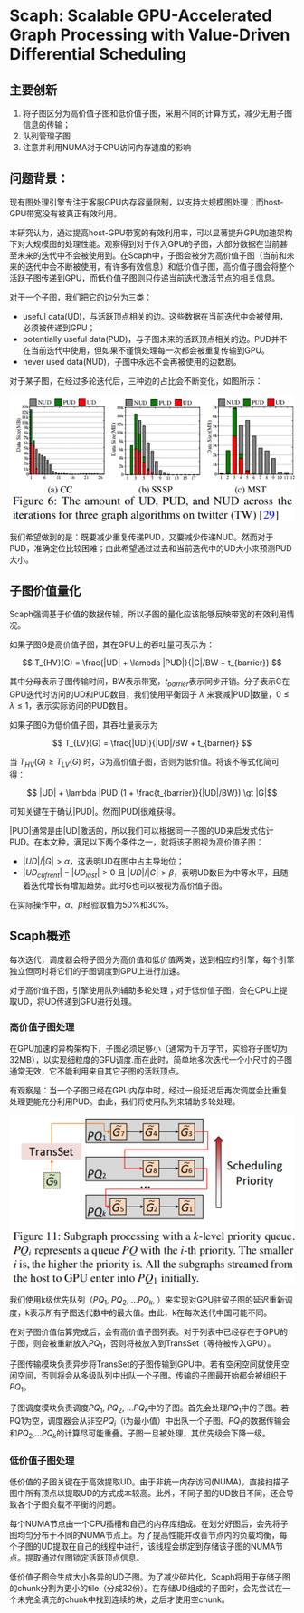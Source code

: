 # Scaph: Scalable GPU-Accelerated Graph Processing with Value-Driven Differential Scheduling

## 主要创新

1. 将子图区分为高价值子图和低价值子图，采用不同的计算方式，减少无用子图信息的传输；
2. 队列管理子图
3. 注意并利用NUMA对于CPU访问内存速度的影响

## 问题背景： 
现有图处理引擎专注于客服GPU内存容量限制，以支持大规模图处理；而host-GPU带宽没有被真正有效利用。

本研究认为，通过提高host-GPU带宽的有效利用率，可以显著提升GPU加速架构下对大规模图的处理性能。观察得到对于传入GPU的子图，大部分数据在当前甚至未来的迭代中不会被使用到。在Scaph中，子图会被分为高价值子图（当前和未来的迭代中会不断被使用，有许多有效信息）和低价值子图，高价值子图会将整个活跃子图传递到GPU，而低价值子图则只传递当前迭代激活节点的相关信息。

对于一个子图，我们把它的边分为三类：
* useful data(UD)，与活跃顶点相关的边。这些数据在当前迭代中会被使用，必须被传递到GPU；
* potentially useful data(PUD)，与子图未来的活跃顶点相关的边。PUD并不在当前迭代中使用，但如果不谨慎处理每一次都会被重复传输到GPU。
* never used data(NUD)，子图中永远不会再被使用的边数剧。

对于某子图，在经过多轮迭代后，三种边的占比会不断变化，如图所示：

![三类边占比](./pic/2020%20Scaph/0%20三类边占比.png "三类边占比")

我们希望做到的是：既要减少重复传递PUD，又要减少传递NUD。然而对于PUD，准确定位比较困难；由此希望通过过去和当前迭代中的UD大小来预测PUD大小。

## 子图价值量化

Scaph强调基于价值的数据传输，所以子图的量化应该能够反映带宽的有效利用情况。

如果子图G是高价值子图，其在GPU上的吞吐量可表示为：

$$
T_{HV}(G) = \frac{|UD| + \lambda |PUD|}{|G|/BW + t_{barrier}}    
$$

其中分母表示子图传输时间，BW表示带宽，$t_{barrier}$表示同步开销。分子表示G在GPU迭代时访问的UD和PUD数目，我们使用平衡因子 $\lambda$ 来衰减|PUD|数量，$0 \le \lambda \le 1$，表示实际访问的PUD数目。

如果子图G为低价值子图，其吞吐量表示为

$$
T_{LV}(G) = \frac{|UD|}{|UD|/BW + t_{barrier}}    
$$

当 $T_{HV}(G) \ge T_{LV}(G)$ 时，G为高价值子图，否则为低价值。将该不等式化简可得：

$$ |UD| + \lambda |PUD|(1 + \frac{t_{barrier}}{|UD|/BW}) \gt |G|$$

可知关键在于确认|PUD|。然而|PUD|很难获得。

|PUD|通常是由|UD|激活的，所以我们可以根据同一子图的UD来启发式估计PUD。在本文种，满足以下两个条件之一，就将该子图视为高价值子图：

* $|UD|/|G| \gt \alpha$，这表明UD在图中占主导地位；
* $|UD_{cufrent}| - |UD_{last}| \gt 0$ 且 $|UD|/|G| \gt \beta$，表明UD数目为中等水平，且随着迭代增长有增加趋势。此时G也可以被视为高价值子图。

在实际操作中，$\alpha$、$\beta$经验取值为50%和30%。

## Scaph概述

每次迭代，调度器会将子图分为高价值和低价值两类，送到相应的引擎，每个引擎独立但同时将它们的子图调度到GPU上进行加速。

对于高价值子图，引擎使用队列辅助多轮处理；对于低价值子图，会在CPU上提取UD，将UD传递到GPU进行处理。

### 高价值子图处理

在GPU加速的异构架构下，子图必须足够小（通常为千万字节，实验将子图切为32MB），以实现细粒度的GPU调度.而在此时，简单地多次迭代一个小尺寸的子图通常无效，它不能利用来自其它子图的活跃顶点。

有观察是：当一个子图已经在GPU内存中时，经过一段延迟后再次调度会比重复处理更能充分利用PUD。由此，我们将使用队列来辅助多轮处理。

![图组织队列](./pic/2020%20Scaph/1%20图组织队列.png "图组织队列")

我们使用k级优先队列（$PQ_1$, $PQ_2$, ...$PQ_k$, ）来实现对GPU驻留子图的延迟重新调度，k表示所有子图迭代数中的最大值。由此，k在每次迭代中国可能不同。

在对子图价值估算完成后，会有高价值子图列表。对于列表中已经存在于GPU的子图，则会被重新放入$PQ_1$，否则将被放入到TransSet（等待被传入GPU）。

子图传输模块负责异步将TransSet的子图传输到GPU中。若有空闲空间就使用空闲空间，否则将会从多级队列中出队一个子图。传输的子图最开始都会被组织于$PQ_1$。

子图调度模块负责调度$PQ_1$, $PQ_2$, ...$PQ_k$中的子图。首先会处理$PQ_1$中的子图。若PQ1为空，调度器会从非空$PQ_i$（i为最小值）中出队一个子图。$PQ_1$的数据传输会和$PQ_2$,...$PQ_k$的计算尽可能重叠。子图一旦被处理，其优先级会下降一级。

### 低价值子图处理

低价值的子图关键在于高效提取UD。由于非统一内存访问(NUMA)，直接扫描子图中所有顶点以提取UD的方式成本较高。此外，不同子图的UD数目不同，还会导致各个子图负载不平衡的问题。

每个NUMA节点由一个CPU插槽和自己的内存库组成。在划分好图后，会先将子图均匀分布于不同的NUMA节点上。为了提高性能并改善节点内的负载均衡，每个子图的UD提取在自己的线程中进行，该线程会绑定到存储该子图的NUMA节点。提取通过位图锁定活跃顶点信息。

低价值子图会生成大小各异的UD子图。为了减少碎片化，Scaph将用于存储子图的chunk分割为更小的tile（分成32份）。在存储UD组成的子图时，会先尝试在一个未完全填充的chunk中找到连续的块，之后才使用空chunk。






























































